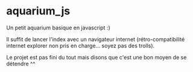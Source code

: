 # aquarium_js
Un petit aquarium basique en javascript :)

Il suffit de lancer l'index avec un navigateur internet (rétro-compatibilité internet explorer non pris en charge... soyez pas des trolls). 

Le projet est pas fini du tout mais disons que c'est une bon moyen de se détendre ^^